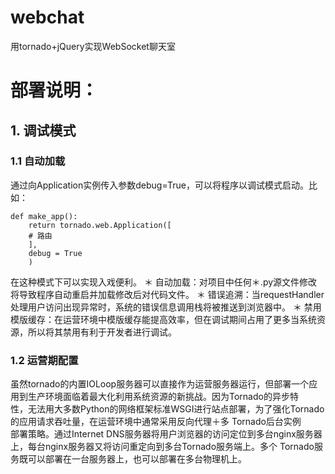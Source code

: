 # webchat
用tornado+jQuery实现WebSocket聊天室

# 部署说明：
## 1. 调试模式
### 1.1 自动加载
通过向Application实例传入参数debug=True，可以将程序以调试模式启动。比如：<br>
```
def make_app():
    return tornado.web.Application([
    # 路由
    ],
    debug = True
    )
```
在这种模式下可以实现入戏便利。
＊ 自动加载：对项目中任何＊.py源文件修改将导致程序自动重启并加载修改后对代码文件。
＊ 错误追溯：当requestHandler处理用户访问出现异常时，系统的错误信息调用栈将被推送到浏览器中。
＊ 禁用模版缓存：在运营环境中模版缓存能提高效率，但在调试期间占用了更多当系统资源，所以将其禁用有利于开发者进行调试。
          
### 1.2 运营期配置
虽然tornado的内置IOLoop服务器可以直接作为运营服务器运行，但部署一个应用到生产环境面临着最大化利用系统资源的新挑战。因为Tornado的异步特            性，无法用大多数Python的网络框架标准WSGI进行站点部署，为了强化Tornado的应用请求吞吐量，在运营环境中通常采用反向代理＋多 Tornado后台实例          部署策略。通过Internet DNS服务器将用户浏览器的访问定位到多台nginx服务器上，每台nginx服务器又将访问重定向到多台Tornado服务端上。多个              Tornado服务既可以部署在一台服务器上，也可以部署在多台物理机上。
